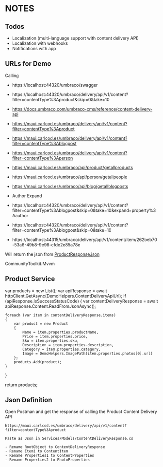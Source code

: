 # NOTES

## Todos

- Localization (multi-language support with content delivery API)
- Localization with webhooks
- Notifications with app

## URLs for Demo

Calling 

- https://localhost:44320/umbraco/swagger
- https://localhost:44320/umbraco/delivery/api/v1/content?filter=contentType%3Aproduct&skip=0&take=10

- https://docs.umbraco.com/umbraco-cms/reference/content-delivery-api

- https://maui.carlcod.es/umbraco/delivery/api/v1/content?filter=contentType%3Aproduct
- https://maui.carlcod.es/umbraco/delivery/api/v1/content?filter=contentType%3Ablogpost
- https://maui.carlcod.es/umbraco/delivery/api/v1/content?filter=contentType%3Aperson

- https://maui.carlcod.es/umbraco/api/product/getallproducts
- https://maui.carlcod.es/umbraco/api/person/getallpeople
- https://maui.carlcod.es/umbraco/api/blog/getallblogposts


- Author Expand
- https://localhost:44320/umbraco/delivery/api/v1/content?filter=contentType%3Ablogpost&skip=0&take=10&expand=property%3Aauthor

- https://localhost:44320/umbraco/delivery/api/v1/content?filter=contentType%3Ablogpost&skip=0&take=10


- https://localhost:44315/umbraco/delivery/api/v1/content/item/262beb70-53a6-49b8-9e98-cfde2e85a78e

Will return the json from [ProductResponse.json](./ProductResponse.json)

CommunityToolkit.Mvvm

## Product Service

var products = new List<Product>();
var apiResponse = await httpClient.GetAsync(DemoHelpers.ContentDeliveryApiUrl);
if (apiResponse.IsSuccessStatusCode)
{
	var contentDeliveryResponse = await apiResponse.Content.ReadFromJsonAsync<ContentDeliveryResponse>();

	foreach (var item in contentDeliveryResponse.items)
	{
		var product = new Product
		{
			Name = item.properties.productName,
			Price = item.properties.price,
			Sku = item.properties.sku,
			Description = item.properties.description,
			Category = item.properties.category,
			Image = DemoHelpers.ImagePath(item.properties.photos[0].url)
		};
		products.Add(product);
	}
}

return products;

## Json Definition

Open Postman and get the response of calling the Product Content Delivery API

    https://maui.carlcod.es/umbraco/delivery/api/v1/content?filter=contentType%3Aproduct

    Paste as Json in Services/Models/ContentDeliveryResponse.cs

    - Rename RootObject to ContentDeliveryResponse
    - Rename Item1 to ContentItem
    - Rename Properties1 to ContentProperties
    - Rename Properties2 to PhotoProperties
